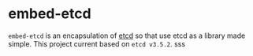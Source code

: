 # embed-etcd
`embed-etcd` is an encapsulation of [etcd](https://github.com/etcd-io/etcd) so that use etcd as a library made simple.
This project current based on `etcd v3.5.2`.
sss
